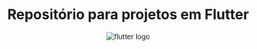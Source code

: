 <div align="center" >
  <h1>Repositório para projetos em Flutter</h1>
  
  ![flutter logo](https://miro.medium.com/max/512/1*20zBKPKIjnIR1yiE27oLsQ.png)
</div>
